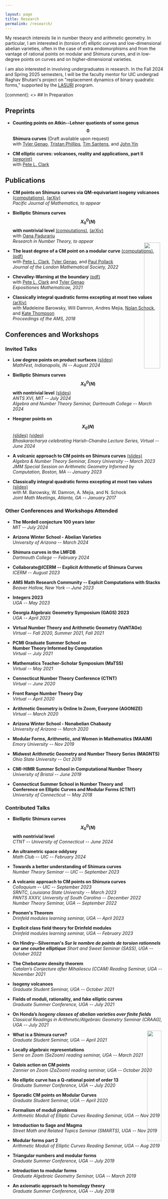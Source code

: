```yaml
---

layout: page
title: Research
permalink: /research/
---
```


My research interests lie in number theory and arithmetic geometry. In particular, I am interested in (torsion of) elliptic curves and low-dimensional abelian varieties, often in the case of extra endomorphisms and from the vantage of rational points on modular and Shimura curves, and in low-degree points on curves and on higher-dimensional varieties.  

I am also interested in involving undergraduates in research. In the Fall 2024 and Spring 2025 semesters, I will be the faculty mentor for UIC undergrad Raghav Bhutani's project on "replacement dynamics of binary quadratic forms," supported by the [LASURI](https://las.uic.edu/lasresearch/student-research/lasuri/) program.   


[comment]: <>  ## In Preparation 


## Preprints  

* **Counting points on Atkin--Lehner quotients of some genus $$0$$ Shimura curves** (Draft available upon request)  
	with [Tyler Genao](https://tylergenao.com/), [Tristan Phillips](https://sites.google.com/site/tristanphillipsmath/home), [Tim Santens](https://sites.google.com/view/timsantens/), and [John Yin](https://sites.google.com/view/johng23)  

* **CM elliptic curves: volcanoes, reality and applications, part II** [(preprint)](https://drive.google.com/file/d/1SQwJ4HetSW6mQX-eZ_Fy4EAKF9nl5qJS/view?usp=sharing)  
	with [Pete L. Clark](http://alpha.math.uga.edu/~pete/)  

## Publications  

* **CM points on Shimura curves via QM-equivariant isogeny volcanoes** [(computations)](https://github.com/fsaia/CM-Points-Shimura-Curves), [(arXiv)](https://arxiv.org/abs/2212.12635)  
	*Pacific Journal of Mathematics, to appear*  

* **Bielliptic Shimura curves $$X_0^D(N)$$ with nontrivial level** [(computations)](https://github.com/fsaia/Bielliptic-Shimura-Curves), [(arXiv)](https://arxiv.org/abs/2401.08829)  
	with [Oana Padurariu](https://sites.google.com/view/oanapadurariu/home)  
	*Research in Number Theory, to appear*  

* **The least degree of a CM point on a modular curve** [(computations)](https://github.com/fsaia/least-cm-degree), [(pdf)](http://alpha.math.uga.edu/~pete/least_CM_degree-1226.pdf)  
	with [Pete L. Clark](http://alpha.math.uga.edu/~pete/), [Tyler Genao](https://tylergenao.com/), and [Paul Pollack](https://pollack.uga.edu/)    
	*Journal of the London Mathematical Society, 2022*  

<img src='-8_ram.png' style="float:right; width:32%; margin: -100px;"/>

* **Chevalley-Warning at the boundary** [(pdf)](http://alpha.math.uga.edu/~pete/Chevalley_Warning_on_the_Boundary.pdf)  
	with [Pete L. Clark](http://alpha.math.uga.edu/~pete/) and [Tyler Genao](https://tylergenao.com/)   
	*Expositiones Mathematicae, 2021*  

* **Classically integral quadratic forms excepting at most two values** [(arXiv)](https://arxiv.org/abs/1608.01656)     
	with Madeleine Barowsky, Will Damron, Andres Mejia, [Nolan Schock](https://nschock.github.io/), and [Kate Thompson](https://sites.google.com/site/katethompsonhomepage/)     
	*Proceedings of the AMS, 2018*  



## Conferences and Workshops

### Invited Talks 

* **Low degree points on product surfaces** [(slides)](https://drive.google.com/file/d/1StIQJnP5jGKKUu8X1wliPwhdLf5KPViw/view?usp=sharing)  
	*MathFest, Indianapolis, IN -- August 2024*   

* **Bielliptic Shimura curves $$X_0^D(N)$$ with nontrivial level** [(slides)](https://drive.google.com/open?id=1SlxsBQ77sOg_OHqjc6CDCwIh4ZmJ6ZGj&usp=drive_fs)  
	*ANTS XVI, MIT -- July 2024*  
	*Algebra and Number Theory Seminar, Dartmouth College -- March 2024*  

* **Heegner points on $$X_0(N)$$**  [(slides)](https://drive.google.com/file/d/1Sx9E8OdNBuUbzsxrdPyf-Qg7BDdynrd-/view?usp=sharing) [(video)](https://www.youtube.com/watch?v=bofR9OGHv2g)  
	*Bhaskaracharya celebrating Harish-Chandra Lecture Series, Virtual -- June 2024*  

* **A volcanic approach to CM points on Shimura curves** [(slides)](https://drive.google.com/file/d/1SW4jnTdaDrtyEUfpk_rxyQtgiKWylcyl/view?usp=sharing)   
	*Algebra & Number Theory Seminar, Emory University -- March 2023*  
	*JMM Special Session on Arithmetic Geometry Informed by Computation, Boston, MA -- January 2023*    

* **Classically integral quadratic forms excepting at most two values** [(slides)](https://drive.google.com/open?id=1zhFYt1vBehf-k8IorQQDJeZ4FII6qSSP)  
	with M. Barowsky, W. Damron, A. Mejia, and N. Schock  
	*Joint Math Meetings, Atlanta, GA -- January 2017*  



### Other Conferences and Workshops Attended

* **The Mordell conjecture 100 years later**  
	*MIT -- July 2024*  

* **Arizona Winter School - Abelian Varieties**  
	*University of Arizona -- March 2024*  

* **Shimura curves in the LMFDB**  
	*Dartmouth College -- February 2024*  

* **Collaborate@ICERM -- Explicit Arithmetic of Shimura Curves**  
	*ICERM -- August 2023*  

* **AMS Math Research Community -- Explcit Computations with Stacks**  
	*Beaver Hollow, New York -- June 2023*  

* **Integers 2023**  
	*UGA -- May 2023*  

* **Georgia Algebraic Geometry Symposium (GAGS) 2023**  
	*UGA -- April 2023*  

* **Virtual Number Theory and Arithmetic Geometry (VaNTAGe)**  
	*Virtual -- Fall 2020, Summer 2021, Fall 2021*  

* **PCMI Graduate Summer School on**  
 **Number Theory Informed by Computation**  
	*Virtual -- July 2021*

* **Mathematics Teacher-Scholar Symposium (MaTSS)**  
	*Virtual -- May 2021*

* **Connecticut Number Theory Conference (CTNT)**  
	*Virtual -- June 2020*  

* **Front Range Number Theory Day**  
	*Virtual -- April 2020*

* **Arithmetic Geometry is Online In Zoom, Everyone (AGONIZE)**  
	*Virtual -- March 2020*  

* **Arizona Winter School - Nonabelian Chabauty**  
	*University of Arizona -- March 2020*  

* **Modular Forms, Arithmetic, and Women in Mathematics (MAAIM)**  
	*Emory University -- Nov 2019*

* **Midwest Arithmetic Geometry and Number Theory Series (MAGNTS)**  
	*Ohio State University -- Oct 2019*

* **CMI-HIMR Summer School in Computational Number Theory**  
	*University of Bristol -- June 2019*

* **Connecticut Summer School in Number Theory and**  
	**Conference on Elliptic Curves and Modular Forms (CTNT)**  
	*University of Connecticut -- May 2018*



### Contributed Talks  

* **Bielliptic Shimura curves $$X_0^D(N)$$ with nontrivial level**  
	*CTNT -- University of Connecticut -- June 2024* 

* **An ultrametric space oddysey**  
	*Math Club -- UIC -- February 2024*  

* **Towards a better understanding of Shimura curves**  
	*Number Theory Seminar -- UIC -- September 2023*  

* **A volcanic approach to CM points on Shimura curves**   
	*Colloquium -- UIC -- September 2023*    
	*SRNTC, Louisiana State University -- March 2023*  
	*PANTS XXXV, University of South Carolina -- December 2022*   
	*Number Theory Seminar, UGA -- September 2022*  

* **Poonen's Theorem**  
	*Drinfeld modules learning seminar, UGA -- April 2023*  

* **Explicit class field theory for Drinfeld modules**  
	*Drinfeld modules learning seminar, UGA -- February 2023*  

* **On Hindry--Silverman's _Sur le nombre de points de torsion rationnels sur une courbe elliptique_**  	*Short and Sweet Seminar (SASS), UGA -- October 2022*  

* **The Chebotarev density theorem**  
	*Catalan’s Conjecture after Mihailescu (CCAM) Reading Seminar, UGA -- November 2021*  

* **Isogeny volcanoes**  
	*Graduate Student Seminar, UGA -- October 2021*  

* **Fields of moduli, rationality, and fake elliptic curves**  
	*Graduate Summer Conference, UGA -- July 2021*  

* **On Honda’s _Isogeny classes of abelian varieties over finite fields_**   
	*Classical Readings in Arithmetic/Algebraic Geometry Seminar (CRAAG), UGA -- July 2021* 

* **What is a Shimura curve?**  
	*Graduate Student Seminar, UGA -- April 2021*  

* **Locally algebraic representations**  
	*Serre on Zoom (SeZoom) reading seminar, UGA -- March 2021*  

<img src='gamma0_17.jpg' style="float:right; width:30%; margin: -100px;"/>  

* **Galois action on CM points**  
	*Zannier on Zoom (ZaZoom) reading seminar, UGA -- October 2020*   

* **No elliptic curve has a Q-rational point of order 13**  
	*Graduate Summer Conference, UGA -- July 2020*  

* **Sporadic CM points on Modular Curves**  
	*Graduate Student Seminar, UGA -- April 2020*  

* **Formalism of moduli problems**  
	*Arithmetic Moduli of Elliptic Curves Reading Seminar, UGA -- Nov 2019*  

* **Introduction to Sage and Magma**  
	*Street Math and Related Topics Seminar (SMARTS), UGA -- Nov 2019*   

* **Modular forms part 2**  
	*Arithmetic Moduli of Elliptic Curves Reading Seminar, UGA -- Aug 2019*  

* **Triangular numbers and modular forms**  
	*Graduate Summer Conference, UGA -- July 2019*  

* **Introduction to modular forms**  
	*Graduate Algebraic Geometry Seminar, UGA -- March 2019*  

* **An axiomatic approach to homology theory**  
	*Graduate Summer Conference, UGA -- July 2018*  






